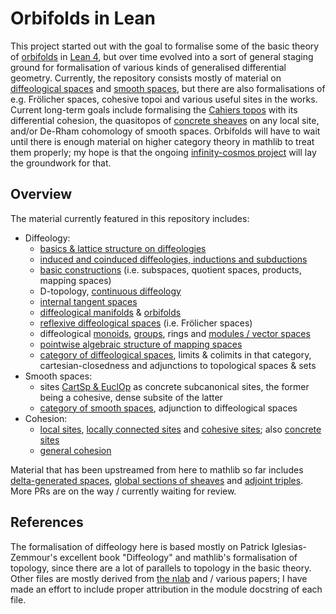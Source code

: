 # Orbifolds in Lean

This project started out with the goal to formalise some of the basic theory of [orbifolds](https://en.wikipedia.org/wiki/Orbifold) in [Lean 4](https://lean-lang.org/), but over time evolved into a sort of general staging ground for formalisation of various kinds of generalised differential geometry. Currently, the repository consists mostly of material on [diffeological spaces](https://en.wikipedia.org/wiki/Diffeology) and [smooth spaces](https://ncatlab.org/nlab/show/smooth+set), but there are also formalisations of e.g. Frölicher spaces, cohesive topoi and various useful sites in the works. Current long-term goals include formalising the [Cahiers topos](https://ncatlab.org/nlab/show/Cahiers+topos) with its differential cohesion, the quasitopos of [concrete sheaves](https://ncatlab.org/nlab/show/concrete+sheaf) on any local site, and/or De-Rham cohomology of smooth spaces. Orbifolds will have to wait until there is enough material on higher category theory in mathlib to treat them properly; my hope is that the ongoing [infinity-cosmos project](https://github.com/emilyriehl/infinity-cosmos) will lay the groundwork for that.

## Overview

The material currently featured in this repository includes:
- Diffeology:
	- [basics & lattice structure on diffeologies](https://peabrainiac.github.io/lean-orbifolds/docs/Orbifolds/Diffeology/Basic.lean)
	- [induced and coinduced diffeologies, inductions and subductions](https://peabrainiac.github.io/lean-orbifolds/Orbifolds/Diffeology/Induced.lean)
	- [basic constructions](https://peabrainiac.github.io/lean-orbifolds/Orbifolds/Diffeology/Constructions.lean) (i.e. subspaces, quotient spaces, products, mapping spaces)
	- D-topology, [continuous diffeology](https://peabrainiac.github.io/lean-orbifolds/Orbifolds/Diffeology/Continuous.lean)
	- [internal tangent spaces](https://peabrainiac.github.io/lean-orbifolds/Orbifolds/Diffeology/TangentSpace.lean)
	- [diffeological manifolds](https://peabrainiac.github.io/lean-orbifolds/Orbifolds/Diffeology/Manifolds.lean) & [orbifolds](https://peabrainiac.github.io/lean-orbifolds/Orbifolds/Diffeology/LocallyModelled.lean)
	- [reflexive diffeological spaces](https://peabrainiac.github.io/lean-orbifolds/Orbifolds/Diffeology/Reflexive.lean) (i.e. Frölicher spaces)
	- diffeological [monoids](https://peabrainiac.github.io/lean-orbifolds/Orbifolds/Diffeology/Algebra/Monoid.lean), [groups](https://peabrainiac.github.io/lean-orbifolds/Orbifolds/Diffeology/Algebra/Group.lean), rings and [modules / vector spaces](https://peabrainiac.github.io/lean-orbifolds/Orbifolds/Diffeology/Algebra/Module.lean)
	- [pointwise algebraic structure of mapping spaces](https://peabrainiac.github.io/lean-orbifolds/Orbifolds/Diffeology/Algebra/DSmoothMap.lean)
	- [category of diffeological spaces](https://peabrainiac.github.io/lean-orbifolds/Orbifolds/Diffeology/DiffSp.lean), limits & colimits in that category, cartesian-closedness and adjunctions to topological spaces & sets
- Smooth spaces:
	- sites [CartSp & EuclOp](https://peabrainiac.github.io/lean-orbifolds/Orbifolds/Diffeology/Sites.lean) as concrete subcanonical
	sites, the former being a cohesive, dense subsite of the latter
	- [category of smooth spaces](https://peabrainiac.github.io/lean-orbifolds/Orbifolds/Diffeology/SmoothSp.lean), adjunction to diffeological spaces
- Cohesion:
	- [local sites](https://peabrainiac.github.io/lean-orbifolds/Orbifolds/ForMathlib/LocalSite.lean), [locally connected sites](https://peabrainiac.github.io/lean-orbifolds/Orbifolds/ForMathlib/LocallyConnectedSite.lean) and [cohesive sites](https://peabrainiac.github.io/lean-orbifolds/Orbifolds/Cohesive/CohesiveSite.lean); also [concrete sites](https://peabrainiac.github.io/lean-orbifolds/Orbifolds/ForMathlib/ConcreteSite.lean)
	- [general cohesion](https://peabrainiac.github.io/lean-orbifolds/Orbifolds/Cohesive/Basic.lean)

Material that has been upstreamed from here to mathlib so far includes [delta-generated spaces](https://leanprover-community.github.io/mathlib4_docs/Mathlib/Topology/Compactness/DeltaGeneratedSpace.html), [global sections of sheaves](https://leanprover-community.github.io/mathlib4_docs/Mathlib/CategoryTheory/Sites/GlobalSections.html) and [adjoint triples](https://leanprover-community.github.io/mathlib4_docs/Mathlib/CategoryTheory/Adjunction/Triple.html#CategoryTheory.Adjunction.Triple). More PRs are on the way / currently waiting for review.


## References

The formalisation of diffeology here is based mostly on Patrick Iglesias-Zemmour's excellent book "Diffeology" and mathlib's formalisation of topology, since there are a lot of parallels to topology in the basic theory. Other files are mostly derived from [the nlab](https://ncatlab.org/nlab/show/HomePage) and / various papers; I have made an effort to include proper attribution in the module docstring of each file.